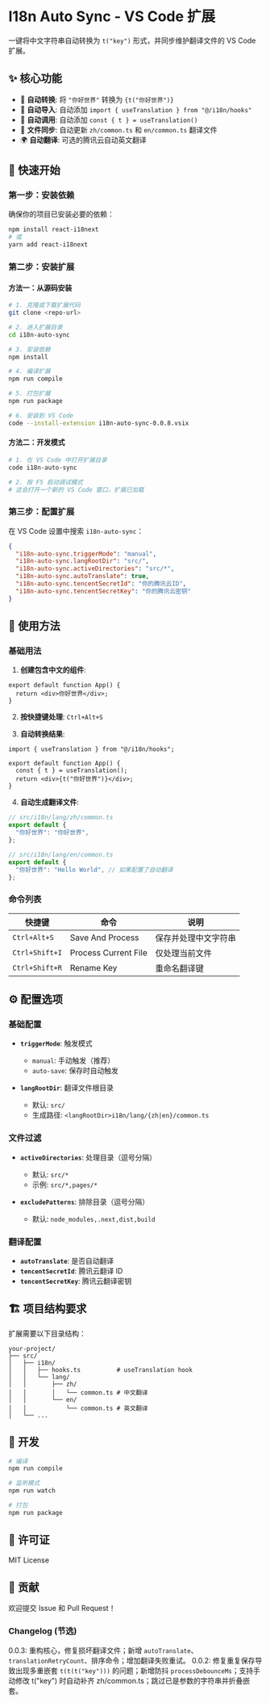 # I18n Auto Sync - VS Code 扩展

一键将中文字符串自动转换为 `t("key")` 形式，并同步维护翻译文件的 VS Code 扩展。

## ✨ 核心功能

- 🚀 **自动转换**: 将 `"你好世界"` 转换为 `{t("你好世界")}`
- 📝 **自动导入**: 自动添加 `import { useTranslation } from "@/i18n/hooks"`
- 🎯 **自动调用**: 自动添加 `const { t } = useTranslation()`
- 📁 **文件同步**: 自动更新 `zh/common.ts` 和 `en/common.ts` 翻译文件
- 🌍 **自动翻译**: 可选的腾讯云自动英文翻译

## 🚀 快速开始

### 第一步：安装依赖

确保你的项目已安装必要的依赖：

```bash
npm install react-i18next
# 或
yarn add react-i18next
```

### 第二步：安装扩展

#### 方法一：从源码安装

```bash
# 1. 克隆或下载扩展代码
git clone <repo-url>

# 2. 进入扩展目录
cd i18n-auto-sync

# 3. 安装依赖
npm install

# 4. 编译扩展
npm run compile

# 5. 打包扩展
npm run package

# 6. 安装到 VS Code
code --install-extension i18n-auto-sync-0.0.8.vsix
```

#### 方法二：开发模式

```bash
# 1. 在 VS Code 中打开扩展目录
code i18n-auto-sync

# 2. 按 F5 启动调试模式
# 这会打开一个新的 VS Code 窗口，扩展已加载
```

### 第三步：配置扩展

在 VS Code 设置中搜索 `i18n-auto-sync`：

```json
{
  "i18n-auto-sync.triggerMode": "manual",
  "i18n-auto-sync.langRootDir": "src/",
  "i18n-auto-sync.activeDirectories": "src/*",
  "i18n-auto-sync.autoTranslate": true,
  "i18n-auto-sync.tencentSecretId": "你的腾讯云ID",
  "i18n-auto-sync.tencentSecretKey": "你的腾讯云密钥"
}
```

## 📖 使用方法

### 基础用法

1. **创建包含中文的组件**:
```tsx
export default function App() {
  return <div>你好世界</div>;
}
```

2. **按快捷键处理**: `Ctrl+Alt+S`

3. **自动转换结果**:
```tsx
import { useTranslation } from "@/i18n/hooks";

export default function App() {
  const { t } = useTranslation();
  return <div>{t("你好世界")}</div>;
}
```

4. **自动生成翻译文件**:
```typescript
// src/i18n/lang/zh/common.ts
export default {
  "你好世界": "你好世界",
};

// src/i18n/lang/en/common.ts  
export default {
  "你好世界": "Hello World", // 如果配置了自动翻译
};
```

### 命令列表

| 快捷键 | 命令 | 说明 |
|--------|------|------|
| `Ctrl+Alt+S` | Save And Process | 保存并处理中文字符串 |
| `Ctrl+Shift+I` | Process Current File | 仅处理当前文件 |
| `Ctrl+Shift+R` | Rename Key | 重命名翻译键 |

## ⚙️ 配置选项

### 基础配置

- **`triggerMode`**: 触发模式
  - `manual`: 手动触发（推荐）
  - `auto-save`: 保存时自动触发

- **`langRootDir`**: 翻译文件根目录
  - 默认: `src/`
  - 生成路径: `<langRootDir>i18n/lang/{zh|en}/common.ts`

### 文件过滤

- **`activeDirectories`**: 处理目录（逗号分隔）
  - 默认: `src/*`
  - 示例: `src/*,pages/*`

- **`excludePatterns`**: 排除目录（逗号分隔）
  - 默认: `node_modules,.next,dist,build`

### 翻译配置

- **`autoTranslate`**: 是否自动翻译
- **`tencentSecretId`**: 腾讯云翻译 ID
- **`tencentSecretKey`**: 腾讯云翻译密钥

## 🏗️ 项目结构要求

扩展需要以下目录结构：

```
your-project/
├── src/
│   ├── i18n/
│   │   ├── hooks.ts          # useTranslation hook
│   │   └── lang/
│   │       ├── zh/
│   │       │   └── common.ts # 中文翻译
│   │       └── en/
│   │           └── common.ts # 英文翻译
│   └── ...
```

## 🔧 开发

```bash
# 编译
npm run compile

# 监听模式
npm run watch

# 打包
npm run package
```

## 📝 许可证

MIT License

## 🤝 贡献

欢迎提交 Issue 和 Pull Request！
### Changelog (节选)
0.0.3: 重构核心，修复损坏翻译文件；新增 `autoTranslate`、`translationRetryCount`、排序命令；增加翻译失败重试。
0.0.2: 修复重复保存导致出现多重嵌套 `t(t(t("key")))` 的问题；新增防抖 `processDebounceMs`；支持手动修改 t("key") 时自动补齐 zh/common.ts；跳过已是参数的字符串并折叠嵌套。